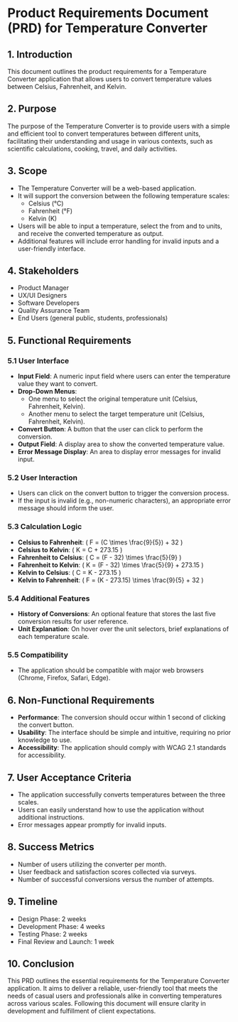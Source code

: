# Product Requirements Document (PRD) for Temperature Converter

## 1. Introduction
This document outlines the product requirements for a Temperature Converter application that allows users to convert temperature values between Celsius, Fahrenheit, and Kelvin.

## 2. Purpose
The purpose of the Temperature Converter is to provide users with a simple and efficient tool to convert temperatures between different units, facilitating their understanding and usage in various contexts, such as scientific calculations, cooking, travel, and daily activities.

## 3. Scope
- The Temperature Converter will be a web-based application.
- It will support the conversion between the following temperature scales:
  - Celsius (°C)
  - Fahrenheit (°F)
  - Kelvin (K)
- Users will be able to input a temperature, select the from and to units, and receive the converted temperature as output.
- Additional features will include error handling for invalid inputs and a user-friendly interface.

## 4. Stakeholders
- Product Manager
- UX/UI Designers
- Software Developers
- Quality Assurance Team
- End Users (general public, students, professionals)

## 5. Functional Requirements

### 5.1 User Interface
- **Input Field**: A numeric input field where users can enter the temperature value they want to convert.
- **Drop-Down Menus**: 
  - One menu to select the original temperature unit (Celsius, Fahrenheit, Kelvin).
  - Another menu to select the target temperature unit (Celsius, Fahrenheit, Kelvin).
- **Convert Button**: A button that the user can click to perform the conversion.
- **Output Field**: A display area to show the converted temperature value.
- **Error Message Display**: An area to display error messages for invalid input.

### 5.2 User Interaction
- Users can click on the convert button to trigger the conversion process.
- If the input is invalid (e.g., non-numeric characters), an appropriate error message should inform the user.

### 5.3 Calculation Logic
- **Celsius to Fahrenheit**: \( F = (C \times \frac{9}{5}) + 32 \)
- **Celsius to Kelvin**: \( K = C + 273.15 \)
- **Fahrenheit to Celsius**: \( C = (F - 32) \times \frac{5}{9} \)
- **Fahrenheit to Kelvin**: \( K = (F - 32) \times \frac{5}{9} + 273.15 \)
- **Kelvin to Celsius**: \( C = K - 273.15 \)
- **Kelvin to Fahrenheit**: \( F = (K - 273.15) \times \frac{9}{5} + 32 \)

### 5.4 Additional Features
- **History of Conversions**: An optional feature that stores the last five conversion results for user reference.
- **Unit Explanation**: On hover over the unit selectors, brief explanations of each temperature scale.

### 5.5 Compatibility
- The application should be compatible with major web browsers (Chrome, Firefox, Safari, Edge).

## 6. Non-Functional Requirements
- **Performance**: The conversion should occur within 1 second of clicking the convert button.
- **Usability**: The interface should be simple and intuitive, requiring no prior knowledge to use.
- **Accessibility**: The application should comply with WCAG 2.1 standards for accessibility.

## 7. User Acceptance Criteria
- The application successfully converts temperatures between the three scales.
- Users can easily understand how to use the application without additional instructions.
- Error messages appear promptly for invalid inputs.

## 8. Success Metrics
- Number of users utilizing the converter per month.
- User feedback and satisfaction scores collected via surveys.
- Number of successful conversions versus the number of attempts.

## 9. Timeline
- Design Phase: 2 weeks
- Development Phase: 4 weeks
- Testing Phase: 2 weeks
- Final Review and Launch: 1 week

## 10. Conclusion
This PRD outlines the essential requirements for the Temperature Converter application. It aims to deliver a reliable, user-friendly tool that meets the needs of casual users and professionals alike in converting temperatures across various scales. Following this document will ensure clarity in development and fulfillment of client expectations.